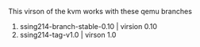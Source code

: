 This virson of the kvm works with these qemu branches
1. ssing214-branch-stable-0.10  | virsion 0.10
2. ssing214-tag-v1.0            | virson 1.0

